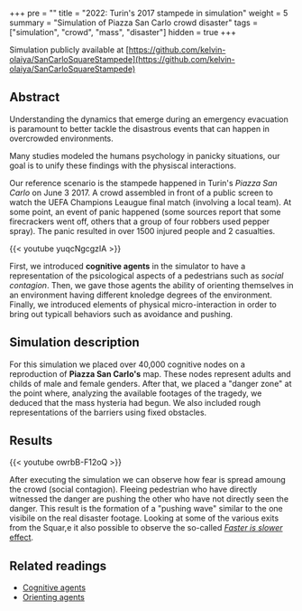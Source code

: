 +++
pre = ""
title = "2022: Turin's 2017 stampede in simulation"
weight = 5
summary = "Simulation of Piazza San Carlo crowd disaster"
tags = ["simulation", "crowd", "mass", "disaster"]
hidden = true
+++

Simulation publicly available at [https://github.com/kelvin-olaiya/SanCarloSquareStampede](https://github.com/kelvin-olaiya/SanCarloSquareStampede)

## Abstract

Understanding the dynamics that emerge during an emergency evacuation is paramount to better tackle
the disastrous events that can happen in overcrowded environments.

Many studies modeled the humans psychology in panicky situations,
our goal is to unify these findings with the physiscal interactions.

Our reference scenario is the stampede happened in Turin's *Piazza San Carlo* on June 3 2017.
A crowd assembled in front of a public screen to watch the UEFA Champions Leaugue final match (involving a local team).
At some point, an event of panic happened
(some sources report that some firecrackers went off,
others that a group of four robbers used pepper spray).
The panic resulted in over 1500 injured people and 2 casualties.

{{< youtube yuqcNgcgzIA >}}

First,
we introduced **cognitive agents** in the simulator to have a representation of the psicological aspects 
of a pedestrians such as *social contagion*.
Then, we gave those agents the ability of orienting themselves in an 
environment having different knoledge degrees of the environment.
Finally, we introduced elements of physical 
micro-interaction in order to bring out typicall behaviors such as avoidance and pushing.

## Simulation description

For this simulation we placed over 40,000 cognitive nodes on a reproduction of **Piazza San Carlo's** map. 
These nodes represent adults and childs of male and female genders. 
After that, we placed a "danger zone" at the point where, analyzing the available footages of the tragedy, 
we deduced that the mass hysteria had begun. We also included rough representations of the barriers using fixed 
obstacles.

## Results

{{< youtube owrbB-F12oQ >}}

After executing the simulation we can observe how fear is spread amoung the crowd (social contagion). 
Fleeing pedestrian who have directly witnessed the danger are pushing the other who have not directly seen the danger.
This result is the formation of a "pushing wave" similar to the one visibile on the real disaster footage. 
Looking at some of the various exits from the Squar,e it also possible to observe the so-called 
[*Faster is slower* effect](https://doi.org/10.1038/35035023).

## Related readings

* [Cognitive agents](/explanation/cognitive)
* [Orienting agents](/explanation/pathfinding)
